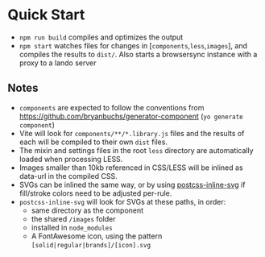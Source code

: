 # Quick Start

- `npm run build` compiles and optimizes the output
- `npm start` watches files for changes in [`components`,`less`,`images`], and compiles the results to `dist/`. Also starts a browsersync instance with a proxy to a lando server

## Notes

* `components` are expected to follow the conventions from https://github.com/bryanbuchs/generator-component (`yo generate component`)
* Vite will look for `components/**/*.library.js` files and the results of each will be compiled to their own `dist` files.
* The mixin and settings files in the root `less` directory are automatically loaded when processing LESS.
* Images smaller than 10kb referenced in CSS/LESS will be inlined as data-url in the compiled CSS.
* SVGs can be inlined the same way, or by using [postcss-inline-svg](https://github.com/bryanbuchs/postcss-inline-svg) if fill/stroke colors need to be adjusted per-rule.
* `postcss-inline-svg` will look for SVGs at these paths, in order:
  * same directory as the component
  * the shared `/images` folder
  * installed in `node_modules`
  * A FontAwesome icon, using the pattern `[solid|regular|brands]/[icon].svg`
